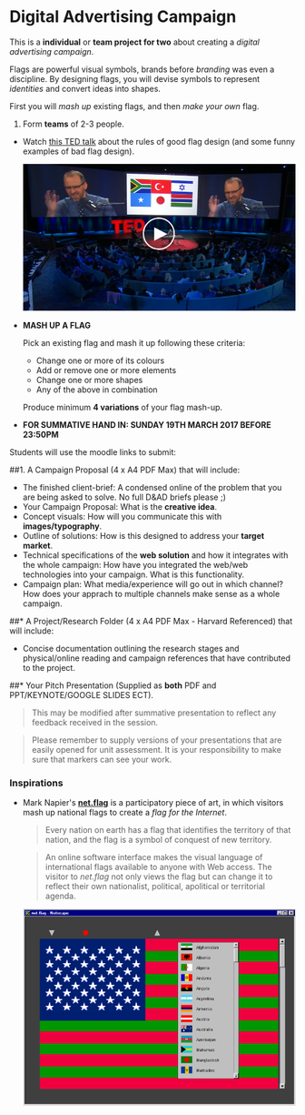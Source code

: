 # Digital Advertising Campaign

This is a **individual** or **team project for two** about creating a *digital advertising campaign*.

Flags are powerful visual symbols, brands before *branding* was even a discipline. By designing flags, you will devise symbols to represent *identities* and convert ideas into shapes. 

First you will *mash up* existing flags, and then *make your own* flag. 

1. Form **teams** of 2-3 people.
*  Watch [this TED talk](http://www.ted.com/talks/roman_mars_why_city_flags_may_be_the_worst_designed_thing_you_ve_never_noticed) about the rules of good flag design (and some funny examples of bad flag design).
  
	[![](assets/roman-mars-ted.png)](http://www.ted.com/talks/roman_mars_why_city_flags_may_be_the_worst_designed_thing_you_ve_never_noticed)
* **MASH UP A FLAG** 

	Pick an existing flag and mash it up following these criteria:
	
	* Change one or more of its colours
	* Add or remove one or more elements
	* Change one or more shapes
	* Any of the above in combination 
	
	Produce minimum **4 variations** of your flag mash-up.
* **FOR SUMMATIVE HAND IN: SUNDAY 19TH MARCH 2017 BEFORE 23:50PM**

Students will use the moodle links to submit: 

##1. A Campaign Proposal (4 x A4 PDF Max) that will include:

* The finished client-brief: A condensed online of the problem that you are being asked to solve. No full D&AD briefs please ;)
* Your Campaign Proposal: What is the **creative idea**. 
* Concept visuals: How will you communicate this with **images/typography**. 
* Outline of solutions: How is this designed to address your **target market**.
* Technical specifications of the **web solution** and how it integrates with the whole campaign: How have you integrated the web/web technologies into your campaign. What is this functionality. 
* Campaign plan: What media/experience will go out in which channel? How does your apprach to multiple channels make sense as a whole campaign. 

##* A Project/Research Folder (4 x A4 PDF Max - Harvard Referenced) that will include:

* Concise documentation outlining the research stages and physical/online reading and campaign references that have contributed to the project.

##* Your Pitch Presentation (Supplied as **both** PDF and PPT/KEYNOTE/GOOGLE SLIDES ECT). 

> This may be modified after summative presentation to reflect any feedback received in the session. 

> Please remember to supply versions of your presentations that are easily opened for unit assessment. It is your responsibility to make sure that markers can see your work. 


### Inspirations

* Mark Napier's [**net.flag**](http://marknapier.com/netflag) is a participatory piece of art, in which visitors  mash up national flags to create a *flag for the Internet*. 

 	> Every nation on earth has a flag that identifies the territory of that nation, and the flag is a symbol of conquest of new territory. 
 	
 	> An online software interface makes the visual language of international flags available to anyone with Web access. The visitor to *net.flag* not only views the flag but can change it to reflect their own nationalist, political, apolitical or territorial agenda.

	[![](assets/net-flag.gif)](http://marknapier.com/netflag)
